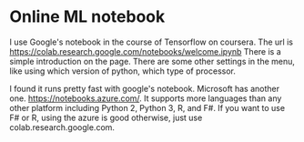 # Online ML notebook

I use Google's notebook in the course of Tensorflow on coursera. The url is https://colab.research.google.com/notebooks/welcome.ipynb
There is a simple introduction on the page. There are some other settings in the menu, like using which version of python, which type of processor.

I found it runs pretty fast with google's notebook. Microsoft has another one. https://notebooks.azure.com/. It supports more languages than any other platform including Python 2, Python 3, R, and F#.
If you want to use F# or R, using the azure is good otherwise, just use colab.research.google.com.



